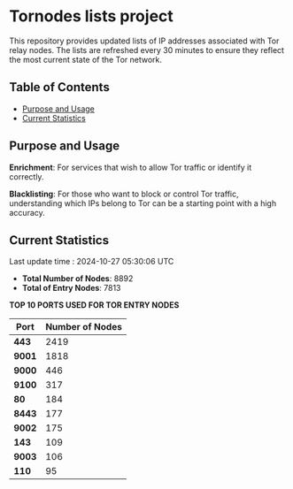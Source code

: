 # Tornodes lists project

This repository provides updated lists of IP addresses associated with Tor relay nodes. The lists are refreshed every 30 minutes to ensure they reflect the most current state of the Tor network.

## Table of Contents

- [Purpose and Usage](#purpose-and-usage)
- [Current Statistics](#current-statistics)


## Purpose and Usage

**Enrichment**: For services that wish to allow Tor traffic or identify it correctly.

**Blacklisting**: For those who want to block or control Tor traffic, understanding which IPs belong to Tor can be a starting point with a high accuracy.

## Current Statistics

Last update time : 2024-10-27 05:30:06 UTC

- **Total Number of Nodes**: 8892
- **Total of Entry Nodes**: 7813

**TOP 10 PORTS USED FOR TOR ENTRY NODES**

| **Port** | **Number of Nodes** |
|------|-----------------|
| **443**   | 2419  |
| **9001**   | 1818  |
| **9000**   | 446  |
| **9100**   | 317  |
| **80**   | 184  |
| **8443**   | 177  |
| **9002**   | 175  |
| **143**   | 109  |
| **9003**   | 106  |
| **110**   | 95  |

